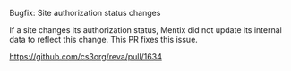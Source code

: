 Bugfix: Site authorization status changes

If a site changes its authorization status, Mentix did not update its internal data to reflect this change. This PR fixes this issue.

https://github.com/cs3org/reva/pull/1634
